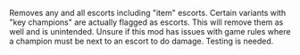 Removes any and all escorts including "item" escorts. Certain variants with "key champions" are actually flagged as escorts. This will remove them as well and is unintended. Unsure if this mod has issues with game rules where a champion must be next to an escort to do damage. Testing is needed.
